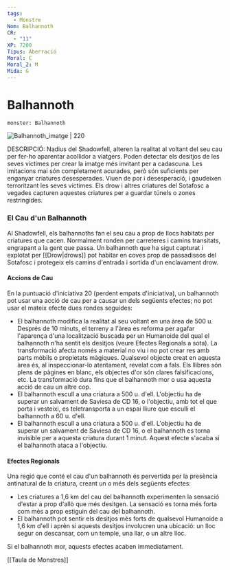 ```yaml
---
tags:
  - Monstre
Nom: Balhannoth
CR:
  - "11"
XP: 7200
Tipus: Aberració
Moral: C
Moral_2: M
Mida: G
---
```

# Balhannoth

```statblock
monster: Balhannoth
```

![Balhannoth_imatge | 220](https://static.wikia.nocookie.net/forgottenrealms/images/c/cd/Balhannoth.jpg/revision/latest?cb&#x3D;20201012171510)

DESCRIPCIÓ: 
Nadius del Shadowfell, alteren la realitat al voltant del seu cau per fer-ho aparentar acollidor a viatgers.  Poden detectar els desitjos de les seves víctimes per crear la imatge més invitant per a cadascuna. Les imitacions mai són completament acurades, però són suficients per enganyar criatures desesperades. Viuen de por i desesperació, i gaudeixen terroritzant les seves víctimes. Els drow i altres criatures del Sotafosc a vegades capturen aquestes criatures per a guardar túnels o zones restringides.

### El Cau d'un Balhannoth

Al Shadowfell, els balhannoths fan el seu cau a prop de llocs habitats per criatures que cacen. Normalment ronden per carreteres i camins transitats, engrapant a la gent que passa. Un balhannoth que ha sigut capturat i explotat per [[Drow|drows]] pot habitar en coves prop de passadissos del Sotafosc i protegeix els camins d'entrada i sortida d'un enclavament drow.
#### Accions de Cau

En la puntuació d'iniciativa 20 (perdent empats d'iniciativa), un balhannoth pot usar una acció de cau per a causar un dels següents efectes; no pot usar el mateix efecte dues rondes seguides:

- El balhannoth modifica la realitat al seu voltant en una àrea de 500 u. Després de 10 minuts, el terreny a l'àrea es reforma per agafar l'aparença d'una localització buscada per un Humanoide del qual el balhannoth n'ha sentit els desitjos (veure Efectes Regionals a sota). La transformació afecta només a material no viu i no pot crear res amb parts mòbils o propietats màgiques. Qualsevol objecte creat en aquesta àrea és, al inspeccionar-lo atentament, revelat com a fals. Els llibres són plens de pàgines en blanc, els objectes d'or són clares falsificacions, etc. La transformació dura fins que el balhannoth mor o usa aquesta acció de cau un altre cop.
- El balhannoth escull a una criatura a 500 u. d'ell. L'objectiu ha de superar un salvament de Saviesa de CD 16, o l'objectiu, amb tot el que porta i vesteixi, es teletransporta a un espai lliure que esculli el balhannoth a 60 u. d'ell.
- El balhannoth escull a una criatura a 500 u. d'ell. L'objectiu ha de superar un salvament de Saviesa de CD 16, o el balhannoth es torna invisible per a aquesta criatura durant 1 minut. Aquest efecte s'acaba si el balhannoth ataca a l'objectiu.
#### Efectes Regionals

Una regió que conté el cau d'un balhannoth és pervertida per la presència antinatural de la criatura, creant un o més dels següents efectes:

- Les criatures a 1,6 km del cau del balhannoth experimenten la sensació d'estar a prop d'allò que més desitgen. La sensació es torna més forta com més a prop estiguin del cau del balhannoth.
- El balhannoth pot sentir els desitjos més forts de qualsevol Humanoide a 1,6 km d'ell i aprèn si aquests desitjos involucren una ubicació: un lloc segur on descansar, com un temple, una llar, o un altre lloc.

Si el balhannoth mor, aquests efectes acaben immediatament.

[[Taula de Monstres]]